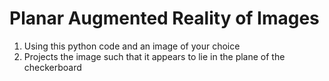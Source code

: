 # Planar Augmented Reality of Images
1. Using this python code and an image of your choice 
2. Projects the image such that it appears to lie in the plane of the checkerboard
